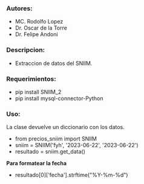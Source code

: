 ### Autores:

- MC. Rodolfo Lopez
- Dr. Oscar de la Torre
- Dr. Felipe Andoni

### Descripcion:

- Extraccion de datos del SNIIM.

### Requerimientos:

- pip install SNIIM_2
- pip install mysql-connector-Python

### Uso:

La clase devuelve un diccionario con los datos.

- from precios_sniim import SNIIM
- sniim     = SNIIM('fyh', '2023-06-22', '2023-06-22')
- resultado = sniim.get_data()

**Para formatear la fecha**
- resultado[0]['fecha'].strftime("%Y-%m-%d")
